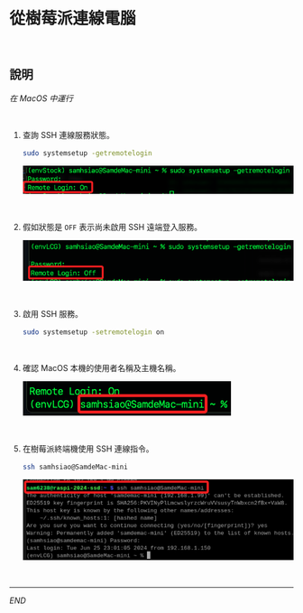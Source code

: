 # 從樹莓派連線電腦

<br>

## 說明

_在 MacOS 中運行_

<br>

1. 查詢 SSH 連線服務狀態。

    ```bash
    sudo systemsetup -getremotelogin
    ```

    ![](images/img_55.png)

<br>

2. 假如狀態是 `OFF` 表示尚未啟用 SSH 遠端登入服務。

    ![](images/img_01.png)

<br>

3. 啟用 SSH 服務。

    ```bash
    sudo systemsetup -setremotelogin on
    ```

<br>

4. 確認 MacOS 本機的使用者名稱及主機名稱。

    ![](images/img_02.png)

<br>

5. 在樹莓派終端機使用 SSH 連線指令。

    ```bash
    ssh samhsiao@SamdeMac-mini
    ```

    ![](images/img_03.png)

<br>

___

_END_